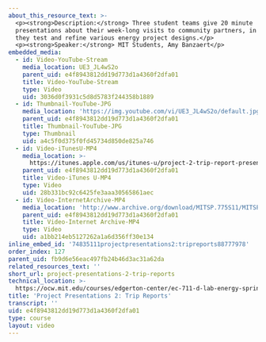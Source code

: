 ```yaml
---
about_this_resource_text: >-
  <p><strong>Description:</strong> Three student teams give 20 minute
  presentations about their week-long visits to community partners, in which
  they test and refine various energy project designs.</p>
  <p><strong>Speaker:</strong> MIT Students, Amy Banzaert</p>
embedded_media:
  - id: Video-YouTube-Stream
    media_location: UE3_JL4wS2o
    parent_uid: e4f8943812dd19d773d1a4360f2dfa01
    title: Video-YouTube-Stream
    type: Video
    uid: 3036d0f3931c5d8d5783f244358b1889
  - id: Thumbnail-YouTube-JPG
    media_location: 'https://img.youtube.com/vi/UE3_JL4wS2o/default.jpg'
    parent_uid: e4f8943812dd19d773d1a4360f2dfa01
    title: Thumbnail-YouTube-JPG
    type: Thumbnail
    uid: a4c5f0d375f0fd45734d850de825a746
  - id: Video-iTunesU-MP4
    media_location: >-
      https://itunes.apple.com/us/itunes-u/project-2-trip-report-presentations/id591211144?i=127630223
    parent_uid: e4f8943812dd19d773d1a4360f2dfa01
    title: Video-iTunes U-MP4
    type: Video
    uid: 28b331bc92c6425fe3aaa30565861aec
  - id: Video-InternetArchive-MP4
    media_location: 'http://www.archive.org/download/MITSP.775S11/MITSP_775S11proj02_300k.mp4'
    parent_uid: e4f8943812dd19d773d1a4360f2dfa01
    title: Video-Internet Archive-MP4
    type: Video
    uid: a1bb214eb5127262a1a6d356ff30e134
inline_embed_id: '74835111projectpresentations2:tripreports88777978'
order_index: 127
parent_uid: fb9d6e56eac497fb24b46d3ac31a62da
related_resources_text: ''
short_url: project-presentations-2-trip-reports
technical_location: >-
  https://ocw.mit.edu/courses/edgerton-center/ec-711-d-lab-energy-spring-2011/week-8-nicaragua-trip/project-presentations-2-trip-reports
title: 'Project Presentations 2: Trip Reports'
transcript: ''
uid: e4f8943812dd19d773d1a4360f2dfa01
type: course
layout: video
---
```

